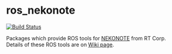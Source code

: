 # ros_nekonote

[![Build Status](https://travis-ci.org/rt-net/ros_nekonote.svg)](https://travis-ci.org/rt-net/ros_nekonote)

Packages which provide ROS tools for [NEKONOTE](http://products.rt-net.jp/lms/nekonote/nekonote-6dof-for-academic/) from RT Corp.  
Details of these ROS tools are on [Wiki page](https://github.com/rt-net/ros_nekonote/wiki).
